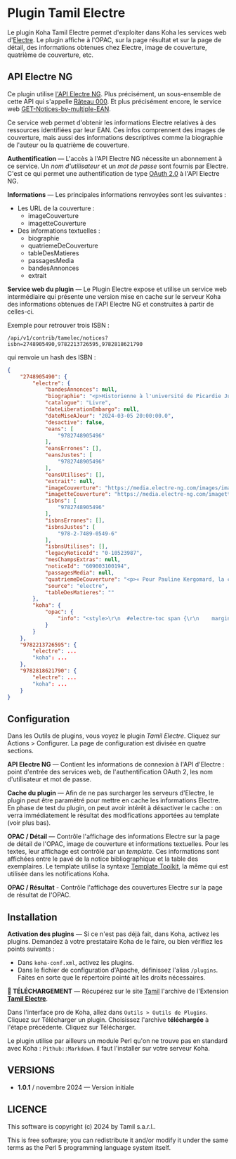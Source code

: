 # Plugin Tamil Electre

Le plugin Koha Tamil Electre permet d'exploiter dans Koha les services web
d'<a href="https://www.electre.com">Electre</a>.  Le plugin affiche à l'OPAC,
sur la page résultat et sur la page de détail, des informations obtenues chez
Electre, image de couverture, quatrième de couverture, etc.

## API Electre NG

Ce plugin utilise [l'API Electre NG](https://docs.electre-ng.com). Plus
précisément, un sous-ensemble de cette API qui s'appelle [Râteau
000](https://docs.electre-ng.com/1.19.0/electre-API-rateau-00-v1.19.0.html#electre-api). 
Et plus précisément encore, le service web
[GET-Notices-by-multiple-EAN](https://docs.electre-ng.com/1.19.0/electre-API-rateau-00-v1.19.0.html#get-notices-by-multiple-ean).

Ce service web permet d'obtenir les informations Electre relatives à des
ressources identifiées par leur EAN. Ces infos comprennent des images de
couverture, mais aussi des informations descriptives comme la
biographie de l'auteur ou la quatrième de couverture.

**Authentification** — L'accès à l'API Electre NG nécessite un abonnement à ce
service. Un _nom d'utilisateur_ et un _mot de passe_ sont fournis par Electre.
C'est ce qui permet une authentification de type [OAuth
2.0](https://fr.wikipedia.org/wiki/OAuth) à l'API Electre NG.

**Informations** — Les principales informations renvoyées sont les suivantes :

- Les URL de la couverture :
  - imageCouverture
  - imagetteCouverture
- Des informations textuelles :
  - biographie
  - quatriemeDeCouverture
  - tableDesMatieres
  - passagesMedia
  - bandesAnnonces
  - extrait

**Service web du plugin** — Le Plugin Electre expose et utilise un service web
intermédiaire qui présente une version mise en cache sur le serveur Koha des
informations obtenues de l'API Electre NG et construites à partir de celles-ci.

Exemple pour retrouver trois ISBN :

```
/api/v1/contrib/tamelec/notices?isbn=2748905490,9782213726595,9782818621790
```

qui renvoie un hash des ISBN :

```json
{
    "2748905490": {
        "electre": {
            "bandesAnnonces": null,
            "biographie": "<p>Historienne à l'université de Picardie Jules Verne (CAREF), Mélanie Fabre travaille sur l'éducation, les femmes et le genre, ainsi que sur la gauche à l'époque contemporaine.</p>",
            "catalogue": "Livre",
            "dateLiberationEmbargo": null,
            "dateMiseAJour": "2024-03-05 20:00:00.0",
            "desactive": false,
            "eans": [
                "9782748905496"
            ],
            "eansErrones": [],
            "eansJustes": [
                "9782748905496"
            ],
            "eansUtilises": [],
            "extrait": null,
            "imageCouverture": "https://media.electre-ng.com/images/image-id/51f2e9420931d76ea199ea097c30a5ec045d825e688938f42ea12fc8a4b78db7.jpg",
            "imagetteCouverture": "https://media.electre-ng.com/imagettes/image-id/51f2e9420931d76ea199ea097c30a5ec045d825e688938f42ea12fc8a4b78db7.jpg",
            "isbns": [
                "9782748905496"
            ],
            "isbnsErrones": [],
            "isbnsJustes": [
                "978-2-7489-0549-6"
            ],
            "isbnsUtilises": [],
            "legacyNoticeId": "0-10523987",
            "mesChampsExtras": null,
            "noticeId": "609003100194",
            "passagesMedia": null,
            "quatriemeDeCouverture": "<p>« Pour Pauline Kergomard, la crise de l'affaire ...",
            "source": "electre",
            "tableDesMatieres": ""
        },
        "koha": {
            "opac": {
                "info": "<style>\r\n  #electre-toc span {\r\n    margin-left: 4px;\r\n    font-size: 80%;\r\n    font-style: italic;\r\n  }\r\n  #electre-infos h1 {\r\n    font-transform: uppercase;\r\n    color: red;\r\n  }\r\n</style>\r\n<div id=\"electre-infos\">\r\n  \r\n    <div id=\"electre-biography\">\r\n      <h1>Biographies</h1>\r\n      <div><p>Historienne à l'université de Picardie Jules Verne (CAREF), Mélanie Fabre travaille sur l'éducation, les femmes et le genre, ainsi que sur la gauche à l'époque contemporaine.</p></div>\r\n    </div>\r\n  \r\n  \r\n    <div id=\"electre-backcover\">\r\n      <h1>Quatrième de couverture</h1>\r\n      <div><p>« Pour Pauline Kergomard, la crise de l'affaire </p></div>\r\n    </div>\r\n  \r\n  \r\n  \r\n</div>\r\n"
            }
        }
    },
    "9782213726595": {
        "electre": ...
        "koha": ...
    },
    "9782818621790": {
        "electre": ...
        "koha": ...
    }
}
```


## Configuration

Dans les Outils de plugins, vous voyez le plugin *Tamil Electre*. Cliquez sur
Actions > Configurer. La page de configuration est divisée en quatre sections.

**API Electre NG** — Contient les informations de connexion à l'API d'Electre :
point d'entrée des services web, de l'authentification OAuth 2, les nom
d'utilisateur et mot de passe.

**Cache du plugin** — Afin de ne pas surcharger les serveurs d'Electre, le
plugin peut être paramétré pour mettre en cache les informations Electre. En
phase de test du plugin, on peut avoir intérêt à désactiver le cache : on verra
immédiatement le résultat des modifications apportées au template (voir plus
bas).

**OPAC / Détail** — Contrôle l'affichage des informations Electre sur la page
de détail de l'OPAC, image de couverture et informations textuelles. Pour les
textes, leur affichage est contrôlé par un _template_. Ces informations sont
affichées entre le pavé de la notice bibliographique et la table des
exemplaires. Le template utilise la syntaxe [Template
Toolkit](https://template-toolkit.org), la même qui est utilisée dans les
notifications Koha.

**OPAC / Résultat** - Contrôle l'affichage des couvertures Electre sur la page
de résultat de l'OPAC.

## Installation

**Activation des plugins** — Si ce n'est pas déjà fait, dans Koha, activez les
plugins. Demandez à votre prestataire Koha de le faire, ou bien vérifiez les
points suivants :

- Dans `koha-conf.xml`, activez les plugins.
- Dans le fichier de configuration d'Apache, définissez l'alias `/plugins`.
  Faites en sorte que le répertoire pointé ait les droits nécessaires.

**📁 TÉLÉCHARGEMENT** — Récupérez sur le site [Tamil](https://www.tamil.fr)
l'archive de l'Extension **[Tamil
Electre](https://www.tamil.fr/download/koha-plugin-tamil-electre-1.0.1.kpz)**.

Dans l'interface pro de Koha, allez dans `Outils > Outils de Plugins`. Cliquez
sur Télécharger un plugin. Choisissez l'archive **téléchargée** à l'étape
précédente. Cliquez sur Télécharger.

Le plugin utilise par ailleurs un module Perl qu'on ne trouve pas en standard
avec Koha : `Pithub::Markdown`. il faut l'installer sur votre serveur Koha.

## VERSIONS

* **1.0.1** / novembre 2024 — Version initiale

## LICENCE

This software is copyright (c) 2024 by Tamil s.a.r.l..

This is free software; you can redistribute it and/or modify it under the same
terms as the Perl 5 programming language system itself.

